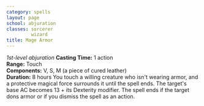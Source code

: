 ```yaml
---
category: spells
layout: page
school: abjuration
classes: sorcerer
         wizard
title: Mage Armor 
---
```

_1st-level abjuration_ 
**Casting Time:** 1 action    
**Range:** Touch    
**Components:** V, S, M (a piece of cured leather)    
**Duration:** 8 hours 
You touch a willing creature who isn't wearing armor, and a protective magical force surrounds it until the spell ends. The target's base AC becomes 13 + its Dexterity modifier. The spell ends if the target dons armor or if you dismiss the spell as an action. 